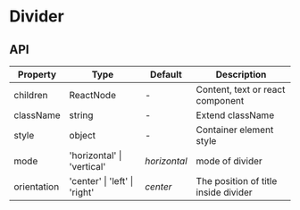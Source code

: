 # Divider

<example />

## API

| Property | Type | Default | Description |
| --- | --- | --- | --- |
| children | ReactNode | - | Content, text or react component|
| className | string | - | Extend className |
| style | object | - | Container element style |
| mode | 'horizontal' \| 'vertical' | *horizontal* |  mode of divider |
| orientation | 'center' \| 'left' \| 'right' | *center* |  The position of title inside divider |